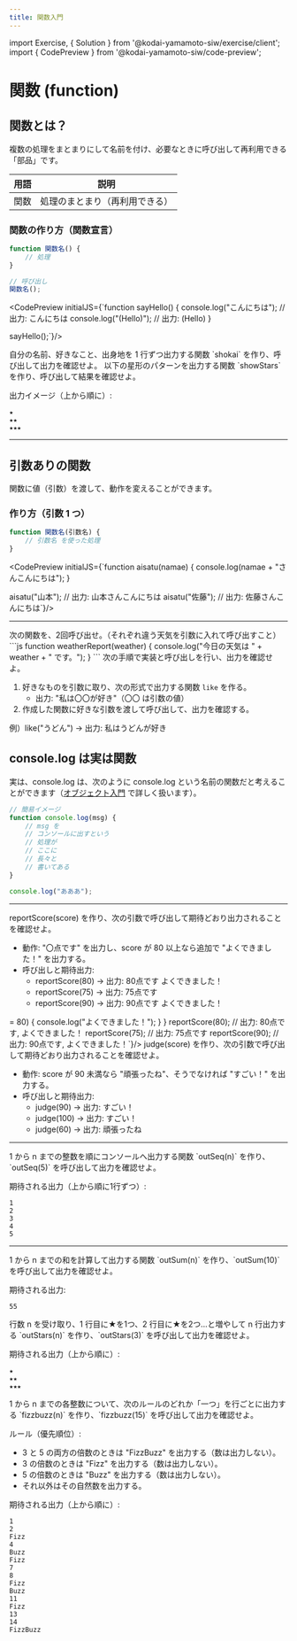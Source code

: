 ```yaml
---
title: 関数入門
---
```


import Exercise, { Solution } from '@kodai-yamamoto-siw/exercise/client';
import { CodePreview } from '@kodai-yamamoto-siw/code-preview';

# 関数 (function)

## 関数とは？
複数の処理をまとまりにして名前を付け、必要なときに呼び出して再利用できる「部品」です。

| 用語 | 説明 |
| :-: | :-: |
| 関数 | 処理のまとまり（再利用できる） |

### 関数の作り方（関数宣言）
```js
function 関数名() {
    // 処理
}

// 呼び出し
関数名();
```

<CodePreview initialJS={`function sayHello() {
    console.log("こんにちは"); // 出力: こんにちは
    console.log("(Hello)"); // 出力: (Hello)
}

sayHello();`}/>

<Exercise title="演習1">
自分の名前、好きなこと、出身地を 1 行ずつ出力する関数 `shokai` を作り、呼び出して出力を確認せよ。

<Solution>
<CodePreview initialJS={`function shokai() {
    console.log("名前: ヤマダ"); // 出力: 名前: ヤマダ
    console.log("好き: ゲーム"); // 出力: 好き: ゲーム
    console.log("出身: 東京"); // 出力: 出身: 東京
}
shokai();`}/>
</Solution>

</Exercise>

<Exercise title="演習2">
以下の星形のパターンを出力する関数 `showStars` を作り、呼び出して結果を確認せよ。

出力イメージ（上から順に）:
```
★
★★
★★★
```

<Solution>
<CodePreview initialJS={`function showStars() {
    console.log("★"); // 出力: ★
    console.log("★★"); // 出力: ★★
    console.log("★★★"); // 出力: ★★★
}
showStars();`}/>
</Solution>

</Exercise>

---

## 引数ありの関数
関数に値（引数）を渡して、動作を変えることができます。

### 作り方（引数 1 つ）
```js
function 関数名(引数名) {
    // 引数名 を使った処理
}
```

<CodePreview initialJS={`function aisatu(namae) {
    console.log(namae + "さんこんにちは");
}

aisatu("山本"); // 出力: 山本さんこんにちは
aisatu("佐藤"); // 出力: 佐藤さんこんにちは`}/>

---

<Exercise title="演習3-1">
次の関数を、2回呼び出せ。（それぞれ違う天気を引数に入れて呼び出すこと）
```js
function weatherReport(weather) {
    console.log("今日の天気は " + weather + " です。");
}
```

<Solution>
<CodePreview initialJS={`function weatherReport(weather) {
    console.log("今日の天気は " + weather + " です。");
}
weatherReport("晴れ"); // 出力: 今日の天気は 晴れ です。
weatherReport("雨"); // 出力: 今日の天気は 雨 です。`}/>
</Solution>

</Exercise>

<Exercise title="演習3-2">
次の手順で実装と呼び出しを行い、出力を確認せよ。

1. 好きなものを引数に取り、次の形式で出力する関数 `like` を作る。
   - 出力: "私は〇〇が好き"（〇〇 は引数の値）
2. 作成した関数に好きな引数を渡して呼び出して、出力を確認する。

例）like("うどん") → 出力: 私はうどんが好き

<Solution>
<CodePreview initialJS={`function like(item) {
    console.log("私は" + item + "が好き");
}
like("うどん"); // 出力: 私はうどんが好き`}/>
</Solution>

</Exercise>

## console.log は実は関数
実は、console.log は、次のように console.log という名前の関数だと考えることができます（[オブジェクト入門](./object-intro.md) で詳しく扱います）。

```js
// 簡易イメージ
function console.log(msg) {
    // msg を
    // コンソールに出すという
    // 処理が
    // ここに
    // 長々と
    // 書いてある
}

console.log("あああ");
```

---

<Exercise title="演習4-1（得点の出力）">
reportScore(score) を作り、次の引数で呼び出して期待どおり出力されることを確認せよ。

- 動作: "〇点です" を出力し、score が 80 以上なら追加で "よくできました！" を出力する。
- 呼び出しと期待出力:
  - reportScore(80) → 出力: 80点です
    よくできました！
  - reportScore(75) → 出力: 75点です
  - reportScore(90) → 出力: 90点です
    よくできました！

<Solution>
<CodePreview initialJS={`function reportScore(score) {
    console.log(score + "点です");
    if (score >= 80) {
        console.log("よくできました！");
    }
}
reportScore(80); // 出力: 80点です, よくできました！
reportScore(75); // 出力: 75点です
reportScore(90); // 出力: 90点です, よくできました！`}/>
</Solution>

</Exercise>

<Exercise title="演習4-2（判定の出力）">
judge(score) を作り、次の引数で呼び出して期待どおり出力されることを確認せよ。

- 動作: score が 90 未満なら "頑張ったね"、そうでなければ "すごい！" を出力する。
- 呼び出しと期待出力:
  - judge(90) → 出力: すごい！
  - judge(100) → 出力: すごい！
  - judge(60) → 出力: 頑張ったね

<Solution>
<CodePreview initialJS={`function judge(score) {
    if (score < 90) {
        console.log("頑張ったね");
    } else {
        console.log("すごい！");
    }
}
judge(90); // 出力: すごい！
judge(100); // 出力: すごい！
judge(60); // 出力: 頑張ったね`}/>
</Solution>

</Exercise>

---

<Exercise title="演習5（連続出力）">
1 から n までの整数を順にコンソールへ出力する関数 `outSeq(n)` を作り、`outSeq(5)` を呼び出して出力を確認せよ。

期待される出力（上から順に1行ずつ）:
```
1
2
3
4
5
```

<Solution>
<CodePreview initialJS={`function outSeq(n) {
    for (let i = 1; i <= n; i++) {
        console.log(i);
    }
}
outSeq(5); // 出力: 1 2 3 4 5 (各行に1つずつ)
`}/>
</Solution>

</Exercise>

---

<Exercise title="演習5-発展1（合計）">
1 から n までの和を計算して出力する関数 `outSum(n)` を作り、`outSum(10)` を呼び出して出力を確認せよ。

期待される出力:
```
55
```

<Solution>
<CodePreview initialJS={`function outSum(n) {
    let goukei = 0;
    for (let i = 1; i <= n; i++) {
        goukei += i;
    }
    console.log(goukei);
}
outSum(10); // 出力: 55`}/>
</Solution>

</Exercise>

<Exercise title="演習5-発展2（星の出力）">
行数 n を受け取り、1 行目に★を1つ、2 行目に★を2つ…と増やして n 行出力する `outStars(n)` を作り、`outStars(3)` を呼び出して出力を確認せよ。

期待される出力（上から順に）:
```
★
★★
★★★
```

<Solution>
<CodePreview initialJS={`function outStars(n) {
    for (let i = 1; i <= n; i++) {
        let line = "";
        for (let j = 1; j <= i; j++) {
            line += "★";
        }
        console.log(line);
    }
}
outStars(3); // 出力: ★, ★★, ★★★ (各行に1つずつ表示)`}/>
</Solution>

</Exercise>

<Exercise title="演習5-発展3（FizzBuzz）">
1 から n までの各整数について、次のルールのどれか「一つ」を行ごとに出力する `fizzbuzz(n)` を作り、`fizzbuzz(15)` を呼び出して出力を確認せよ。

ルール（優先順位）:
- 3 と 5 の両方の倍数のときは "FizzBuzz" を出力する（数は出力しない）。
- 3 の倍数のときは "Fizz" を出力する（数は出力しない）。
- 5 の倍数のときは "Buzz" を出力する（数は出力しない）。
- それ以外はその自然数を出力する。

期待される出力（上から順に）:
```
1
2
Fizz
4
Buzz
Fizz
7
8
Fizz
Buzz
11
Fizz
13
14
FizzBuzz
```

<Solution>
<CodePreview initialJS={`function fizzbuzz(n) {
    for (let i = 1; i <= n; i++) {
        if (i % 15 === 0) {
            console.log("FizzBuzz");
        } else if (i % 3 === 0) {
            console.log("Fizz");
        } else if (i % 5 === 0) {
            console.log("Buzz");
        } else {
            console.log(i);
        }
    }
}
fizzbuzz(15); // 出力: 1 2 Fizz 4 Buzz Fizz 7 8 Fizz Buzz 11 Fizz 13 14 FizzBuzz`}/>
</Solution>

</Exercise>

